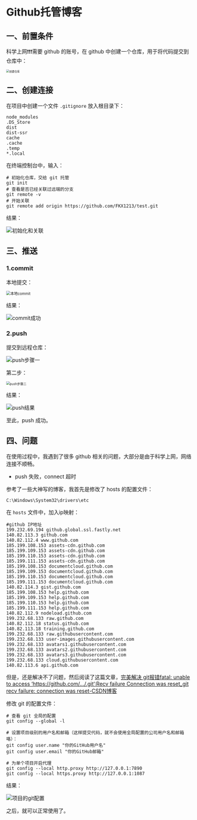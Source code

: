 # Github托管博客

## 一、前置条件

科学上网❗❗❗需要 github 的账号，在 github 中创建一个仓库，用于将代码提交到仓库中：

<img src="https://blogcola1213.oss-cn-wuhan-lr.aliyuncs.com/other/blog/02/01.png" alt="创建仓库" style="margin: auto;zoom: 50%">

## 二、创建连接

在项目中创建一个文件 `.gitignore` 放入根目录下：

```.gitignore
node_modules
.DS_Store
dist
dist-ssr
cache
.cache
.temp
*.local
```

在终端控制台中，输入：

```shell
# 初始化仓库，交给 git 托管
git init
# 查看是否已经关联过远端的分支
git remote -v
# 开始关联
git remote add origin https://github.com/FKX1213/test.git
```

结果：

<img src="https://blogcola1213.oss-cn-wuhan-lr.aliyuncs.com/other/blog/02/02.png" alt="初始化和关联" style="margin: auto;zoom: 100%">

## 三、推送

### 1.commit

本地提交：

<img src="https://blogcola1213.oss-cn-wuhan-lr.aliyuncs.com/other/blog/02/03.png" alt="本地commit" style="margin: auto;zoom: 70%">


结果：

<img src="https://blogcola1213.oss-cn-wuhan-lr.aliyuncs.com/other/blog/02/04.png" alt="commit成功" style="margin: auto;zoom: 100%">

### 2.push

提交到远程仓库：

<img src="https://blogcola1213.oss-cn-wuhan-lr.aliyuncs.com/other/blog/02/05.png" alt="push步骤一" style="margin: auto;zoom: 100%">

第二步：

<img src="https://blogcola1213.oss-cn-wuhan-lr.aliyuncs.com/other/blog/02/06.png" alt="push步骤二" style="margin: auto;zoom: 60%">

结果：

<img src="https://blogcola1213.oss-cn-wuhan-lr.aliyuncs.com/other/blog/02/07.png" alt="push结果" style="margin: auto;zoom: 100%">

至此，push 成功。

## 四、问题

在使用过程中，我遇到了很多 github 相关的问题，大部分是由于科学上网，网络连接不顺畅。

- push 失败，connect 超时

参考了一些大神写的博客，我首先是修改了 hosts 的配置文件：

```
C:\Windows\System32\drivers\etc
```

在 `hosts` 文件中，加入ip映射：

```txt:line-numbers
#github IP地址
199.232.69.194 github.global.ssl.fastly.net
140.82.113.3 github.com
140.82.112.4 www.github.com
185.199.108.153 assets-cdn.github.com
185.199.109.153 assets-cdn.github.com
185.199.110.153 assets-cdn.github.com
185.199.111.153 assets-cdn.github.com
185.199.108.153 documentcloud.github.com
185.199.109.153 documentcloud.github.com
185.199.110.153 documentcloud.github.com
185.199.111.153 documentcloud.github.com
140.82.114.3 gist.github.com
185.199.108.153 help.github.com
185.199.109.153 help.github.com
185.199.110.153 help.github.com
185.199.111.153 help.github.com
140.82.112.9 nodeload.github.com
199.232.68.133 raw.github.com
140.82.112.18 status.github.com
140.82.113.18 training.github.com
199.232.68.133 raw.githubusercontent.com
199.232.68.133 user-images.githubusercontent.com
199.232.68.133 avatars1.githubusercontent.com
199.232.68.133 avatars2.githubusercontent.com
199.232.68.133 avatars3.githubusercontent.com
199.232.68.133 cloud.githubusercontent.com
140.82.113.6 api.github.com
```

但是，还是解决不了问题，然后阅读了这篇文章，[完美解决 git报错fatal: unable to access ‘https://github.com/.../.git‘:Recv failure Connection was reset_git recv failure: connection was reset-CSDN博客](https://blog.csdn.net/m0_63230155/article/details/132070860?spm=1001.2014.3001.5506)

修改 git 的配置文件：

```shell
# 查看 git 全局的配置
git config --global -l

# 设置项目级别的用户名和邮箱（这样提交代码，就不会使用全局配置的公司用户名和邮箱咯）：
git config user.name "你的GitHub用户名"
git config user.email "你的GitHub邮箱"

# 为单个项目开启代理
git config --local http.proxy http://127.0.0.1:7890
git config --local https.proxy http://127.0.0.1:1087
```

结果：

<img src="https://blogcola1213.oss-cn-wuhan-lr.aliyuncs.com/other/blog/02/08.png" alt="项目的git配置" style="margin: auto;zoom: 100%">

之后，就可以正常使用了。
